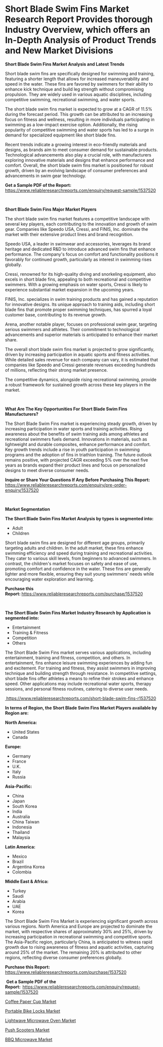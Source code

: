 <p><h1>Short Blade Swim Fins Market Research Report Provides thorough Industry Overview, which offers an In-Depth Analysis of Product Trends and New Market Divisions</h1></p><p><strong>Short Blade Swim Fins Market Analysis and Latest Trends</strong></p>
<p><p>Short blade swim fins are specifically designed for swimming and training, featuring a shorter length that allows for increased maneuverability and speed in the water. These fins are favored by swimmers for their ability to enhance kick technique and build leg strength without compromising propulsion. They are widely used in various aquatic disciplines, including competitive swimming, recreational swimming, and water sports.</p><p>The short blade swim fins market is expected to grow at a CAGR of 11.5% during the forecast period. This growth can be attributed to an increasing focus on fitness and wellness, resulting in more individuals participating in swimming as a low-impact exercise option. Additionally, the rising popularity of competitive swimming and water sports has led to a surge in demand for specialized equipment like short blade fins.</p><p>Recent trends indicate a growing interest in eco-friendly materials and designs, as brands aim to meet consumer demand for sustainable products. Technological advancements also play a crucial role, with manufacturers exploring innovative materials and designs that enhance performance and comfort. Overall, the short blade swim fins market is positioned for robust growth, driven by an evolving landscape of consumer preferences and advancements in swim gear technology.</p></p>
<p><strong>Get a Sample PDF of the Report:&nbsp;</strong> <a href="https://www.reliableresearchreports.com/enquiry/request-sample/1537520?utm_campaign=102&utm_medium=2&utm_source=Github&utm_content=ia&utm_term=05042025&utm_id=short-blade-swim-fins">https://www.reliableresearchreports.com/enquiry/request-sample/1537520</a></p>
<p>&nbsp;</p>
<p><strong>Short Blade Swim Fins Major Market Players</strong></p>
<p><p>The short blade swim fins market features a competitive landscape with several key players, each contributing to the innovation and growth of swim gear. Companies like Speedo USA, Cressi, and FINIS, Inc. dominate the market with their extensive product lines and brand recognition. </p><p>Speedo USA, a leader in swimwear and accessories, leverages its brand heritage and dedicated R&D to introduce advanced swim fins that enhance performance. The company's focus on comfort and functionality positions it favorably for continued growth, particularly as interest in swimming rises globally. </p><p>Cressi, renowned for its high-quality diving and snorkeling equipment, also excels in short blade fins, appealing to both recreational and competitive swimmers. With a growing emphasis on water sports, Cressi is likely to experience substantial market expansion in the upcoming years.</p><p>FINIS, Inc. specializes in swim training products and has gained a reputation for innovative designs. Its unique approach to training aids, including short blade fins that promote proper swimming techniques, has spurred a loyal customer base, contributing to its revenue growth. </p><p>Arena, another notable player, focuses on professional swim gear, targeting serious swimmers and athletes. Their commitment to technological advancements and superior materials is anticipated to enhance their market share.</p><p>The overall short blade swim fins market is projected to grow significantly, driven by increasing participation in aquatic sports and fitness activities. While detailed sales revenue for each company can vary, it is estimated that companies like Speedo and Cressi generate revenues exceeding hundreds of millions, reflecting their strong market presence.</p><p>The competitive dynamics, alongside rising recreational swimming, provide a robust framework for sustained growth across these key players in the market.</p></p>
<p>&nbsp;</p>
<p><strong>What Are The Key Opportunities For Short Blade Swim Fins Manufacturers?</strong></p>
<p><p>The Short Blade Swim Fins market is experiencing steady growth, driven by increasing participation in water sports and training activities. Rising awareness about the benefits of swim training aids among athletes and recreational swimmers fuels demand. Innovations in materials, such as lightweight and durable composites, enhance performance and comfort. Key growth trends include a rise in youth participation in swimming programs and the adoption of fins in triathlon training. The future outlook remains positive, with projected CAGR exceeding 5% over the next five years as brands expand their product lines and focus on personalized designs to meet diverse consumer needs.</p></p>
<p><strong>Inquire or Share Your Questions If Any Before Purchasing This Report:</strong> <a href="https://www.reliableresearchreports.com/enquiry/pre-order-enquiry/1537520?utm_campaign=102&utm_medium=2&utm_source=Github&utm_content=ia&utm_term=05042025&utm_id=short-blade-swim-fins">https://www.reliableresearchreports.com/enquiry/pre-order-enquiry/1537520</a></p>
<p>&nbsp;</p>
<p><strong>Market Segmentation</strong></p>
<p><strong>The Short Blade Swim Fins Market Analysis by types is segmented into:</strong></p>
<p><ul><li>Adult</li><li>Children</li></ul></p>
<p><p>Short blade swim fins are designed for different age groups, primarily targeting adults and children. In the adult market, these fins enhance swimming efficiency and speed during training and recreational activities. They cater to various skill levels, from beginners to advanced swimmers. In contrast, the children's market focuses on safety and ease of use, promoting comfort and confidence in the water. These fins are generally lighter and more flexible, ensuring they suit young swimmers' needs while encouraging water exploration and learning.</p></p>
<p><strong>Purchase this Report:&nbsp;</strong><a href="https://www.reliableresearchreports.com/purchase/1537520?utm_campaign=102&utm_medium=2&utm_source=Github&utm_content=ia&utm_term=05042025&utm_id=short-blade-swim-fins">https://www.reliableresearchreports.com/purchase/1537520</a></p>
<p>&nbsp;</p>
<p><strong>The Short Blade Swim Fins Market Industry Research by Application is segmented into:</strong></p>
<p><ul><li>Entertainment</li><li>Training & Fitness</li><li>Competition</li><li>Others</li></ul></p>
<p><p>The Short Blade Swim Fins market serves various applications, including entertainment, training and fitness, competition, and others. In entertainment, fins enhance leisure swimming experiences by adding fun and excitement. For training and fitness, they assist swimmers in improving technique and building strength through resistance. In competitive settings, short blade fins offer athletes a means to refine their strokes and enhance speed. Other applications may include recreational water sports, therapy sessions, and personal fitness routines, catering to diverse user needs.</p></p>
<p><a href="https://www.reliableresearchreports.com/short-blade-swim-fins-r1537520?utm_campaign=102&utm_medium=2&utm_source=Github&utm_content=ia&utm_term=05042025&utm_id=short-blade-swim-fins">&nbsp;https://www.reliableresearchreports.com/short-blade-swim-fins-r1537520</a></p>
<p><strong>In terms of Region, the Short Blade Swim Fins Market Players available by Region are:</strong></p>
<p>
    <p> <strong> North America: </strong>
        <ul>
            <li>United States</li>
            <li>Canada</li>
        </ul>
        </p> 
    <p> <strong> Europe: </strong>
        <ul>
            <li>Germany</li>
            <li>France</li>
            <li>U.K.</li>
            <li>Italy</li>
            <li>Russia</li>
        </ul>
        </p> 
    <p> <strong> Asia-Pacific: </strong>
        <ul>
            <li>China</li>
            <li>Japan</li>
            <li>South Korea</li>
            <li>India</li>
            <li>Australia</li>
            <li>China Taiwan</li>
            <li>Indonesia</li>
            <li>Thailand</li>
            <li>Malaysia</li>
        </ul>
        </p> 
    <p> <strong> Latin America: </strong>
        <ul>
            <li>Mexico</li>
            <li>Brazil</li>
            <li>Argentina Korea</li>
            <li>Colombia</li>
        </ul>
        </p> 
    <p> <strong> Middle East & Africa: </strong>
        <ul>
            <li>Turkey</li>
            <li>Saudi</li>
            <li>Arabia</li>
            <li>UAE</li>
            <li>Korea</li>
        </ul>
    </p>
    </p>
<p><p>The Short Blade Swim Fins Market is experiencing significant growth across various regions. North America and Europe are projected to dominate the market, with respective shares of approximately 30% and 25%, driven by increasing participation in recreational swimming and competitive sports. The Asia-Pacific region, particularly China, is anticipated to witness rapid growth due to rising awareness of fitness and aquatic activities, capturing around 25% of the market. The remaining 20% is attributed to other regions, reflecting diverse consumer preferences globally.</p></p>
<p><strong>Purchase this Report: </strong><a href="https://www.reliableresearchreports.com/purchase/1537520?utm_campaign=102&utm_medium=2&utm_source=Github&utm_content=ia&utm_term=05042025&utm_id=short-blade-swim-fins">https://www.reliableresearchreports.com/purchase/1537520</a></p>
<p>&nbsp;<strong>Get a Sample PDF of the Report:&nbsp;&nbsp;</strong><a href="https://www.reliableresearchreports.com/enquiry/request-sample/1537520?utm_campaign=102&utm_medium=2&utm_source=Github&utm_content=ia&utm_term=05042025&utm_id=short-blade-swim-fins">https://www.reliableresearchreports.com/enquiry/request-sample/1537520</a></p>
<p><strong></strong></p>
<p><p><a href="https://github.com/dayaanapis5/Market-Research-Report-List-1/blob/main/coffee-paper-cup-market.md?utm_campaign=102&utm_medium=2&utm_source=Github&utm_content=ia&utm_term=05042025&utm_id=short-blade-swim-fins">Coffee Paper Cup Market</a></p><p><a href="https://github.com/shamstirroc7/Market-Research-Report-List-1/blob/main/portable-bike-locks-market.md?utm_campaign=102&utm_medium=2&utm_source=Github&utm_content=ia&utm_term=05042025&utm_id=short-blade-swim-fins">Portable Bike Locks Market</a></p><p><a href="https://github.com/ubavicachida/Market-Research-Report-List-1/blob/main/lightwave-microwave-oven-market.md?utm_campaign=102&utm_medium=2&utm_source=Github&utm_content=ia&utm_term=05042025&utm_id=short-blade-swim-fins">Lightwave Microwave Oven Market</a></p><p><a href="https://github.com/gasikcalbos8/Market-Research-Report-List-1/blob/main/push-scooters-market.md?utm_campaign=102&utm_medium=2&utm_source=Github&utm_content=ia&utm_term=05042025&utm_id=short-blade-swim-fins">Push Scooters Market</a></p><p><a href="https://github.com/vaduzunny/Market-Research-Report-List-1/blob/main/bbq-microwave-market.md?utm_campaign=102&utm_medium=2&utm_source=Github&utm_content=ia&utm_term=05042025&utm_id=short-blade-swim-fins">BBQ Microwave Market</a></p></p>